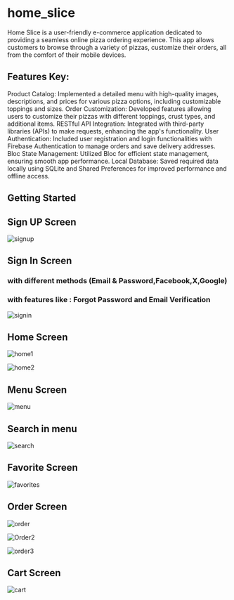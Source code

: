 # home_slice

Home Slice is a user-friendly e-commerce application dedicated to providing a seamless online pizza ordering experience. This app allows customers to browse through a variety of pizzas, customize their orders, all from the comfort of their mobile devices.

## Features Key:
  Product Catalog: Implemented a detailed menu with high-quality images, descriptions, and prices for various pizza options, including customizable toppings and sizes.
  Order Customization: Developed features allowing users to customize their pizzas with different toppings, crust types, and additional items.
  RESTful API Integration: Integrated with third-party libraries (APIs) to make requests, enhancing the app's functionality.
  User Authentication: Included user registration and login functionalities with Firebase Authentication to manage orders and save delivery addresses.
  Bloc State Management: Utilized Bloc for efficient state management, ensuring smooth app performance.
  Local Database: Saved required data locally using SQLite and Shared Preferences for improved performance and offline access.

## Getting Started

## Sign UP Screen

![signup](https://github.com/mohamedhosny21/e_commerce_app/assets/96444914/5de070b4-c52b-42ad-96dd-c604701e582a)

## Sign In Screen

### with different methods (Email & Password,Facebook,X,Google)
### with features like : Forgot Password and Email Verification

![signin](https://github.com/mohamedhosny21/e_commerce_app/assets/96444914/28688b9f-2b68-4189-8ebd-a617f66645a1)

## Home Screen

![home1](https://github.com/mohamedhosny21/e_commerce_app/assets/96444914/ad549bd4-24d1-45fe-8e0d-3074db1da221) 


![home2](https://github.com/mohamedhosny21/e_commerce_app/assets/96444914/d70646c4-a895-4be2-909e-fd50bfcc5609)  

## Menu Screen

![menu](https://github.com/mohamedhosny21/e_commerce_app/assets/96444914/fcbcfc6e-5d3c-4384-9b87-adbcaf6a6de9)

## Search in menu

![search](https://github.com/mohamedhosny21/e_commerce_app/assets/96444914/f4146567-9e13-4c36-a086-10890ef62b97)

## Favorite Screen

![favorites](https://github.com/mohamedhosny21/e_commerce_app/assets/96444914/137df7ee-ceb1-4180-b67d-5b51cf5122dc)

## Order Screen

![order](https://github.com/mohamedhosny21/e_commerce_app/assets/96444914/6f6347c6-32de-44e5-96a5-3053ae1a92b0)


![Order2](https://github.com/mohamedhosny21/e_commerce_app/assets/96444914/fedd14ee-5946-4781-9a94-0674c747d099)


![order3](https://github.com/mohamedhosny21/e_commerce_app/assets/96444914/7dd2583f-4a0d-425a-b260-4c92aec6da06)

## Cart Screen

![cart](https://github.com/mohamedhosny21/e_commerce_app/assets/96444914/f6f7d829-8fdc-4668-b708-751ae86aa7f9)
